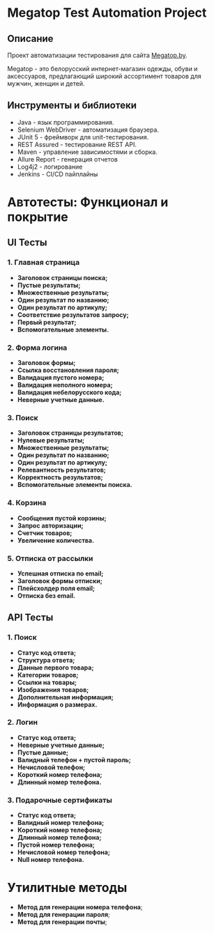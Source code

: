 # Megatop Test Automation Project

## Описание

Проект автоматизации тестирования для сайта [Megatop.by](https://megatop.by/).

Megatop - это белорусский интернет-магазин одежды, обуви и аксессуаров, предлагающий широкий ассортимент товаров для
мужчин, женщин и детей.

## Инструменты и библиотеки

* Java - язык программирования.
* Selenium WebDriver - автоматизация браузера.
* JUnit 5 - фреймворк для unit-тестирования.
* REST Assured - тестирование REST API.
* Maven - управление зависимостями и сборка.
* Allure Report - генерация отчетов
* Log4j2 - логирование
* Jenkins - CI/CD пайплайны

# Автотесты: Функционал и покрытие

## UI Тесты

### 1. Главная страница

- **Заголовок страницы поиска;**
- **Пустые результаты;**
- **Множественные результаты;**
- **Один результат по названию;**
- **Один результат по артикулу;**
- **Соответствие результатов запросу;**
- **Первый результат;**
- **Вспомогательные элементы.**

### 2. Форма логина

- **Заголовок формы;**
- **Ссылка восстановления пароля;**
- **Валидация пустого номера;**
- **Валидация неполного номера;**
- **Валидация небелорусского кода;**
- **Неверные учетные данные.**

### 3. Поиск

- **Заголовок страницы результатов;**
- **Нулевые результаты;**
- **Множественные результаты;**
- **Один результат по названию;**
- **Один результат по артикулу;**
- **Релевантность результатов;**
- **Корректность результатов;**
- **Вспомогательные элементы поиска.**

### 4. Корзина

- **Сообщения пустой корзины;**
- **Запрос авторизации;**
- **Счетчик товаров;**
- **Увеличение количества.**

### 5. Отписка от рассылки

- **Успешная отписка по email;**
- **Заголовок формы отписки;**
- **Плейсхолдер поля email;**
- **Отписка без email.**

## API Тесты

### 1. Поиск

- **Статус код ответа;**
- **Структура ответа;**
- **Данные первого товара;**
- **Категории товаров;**
- **Ссылки на товары;**
- **Изображения товаров;**
- **Дополнительная информация;**
- **Информация о размерах.**

### 2. Логин

- **Статус код ответа;**
- **Неверные учетные данные;**
- **Пустые данные;**
- **Валидный телефон + пустой пароль;**
- **Нечисловой телефон;**
- **Короткий номер телефона;**
- **Длинный номер телефона.**

### 3. Подарочные сертификаты

- **Статус код ответа;**
- **Валидный номер телефона;**
- **Короткий номер телефона;**
- **Длинный номер телефона;**
- **Пустой номер телефона;**
- **Нечисловой номер телефона;**
- **Null номер телефона.**

# Утилитные методы

- **Метод для генерации номера телефона**;
- **Метод для генерации пароля**;
- **Метод для генерации почты**;
